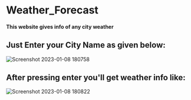 # Weather_Forecast
#### This website gives info of any city weather
## Just Enter your City Name as given below:
![Screenshot 2023-01-08 180758](https://user-images.githubusercontent.com/98797074/211196466-6c48620e-0998-4933-b9c9-f5e60162c1c3.jpg)
## After pressing enter you'll get weather info like:
![Screenshot 2023-01-08 180822](https://user-images.githubusercontent.com/98797074/211196489-906b3dae-64ea-404d-ba34-915d5653bb07.jpg)
